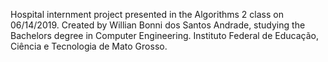 Hospital internment project presented in the Algorithms 2 class on 06/14/2019.
Created by Willian Bonni dos Santos Andrade, studying the Bachelors degree in Computer Engineering.
Instituto Federal de Educação, Ciência e Tecnologia de Mato Grosso.
